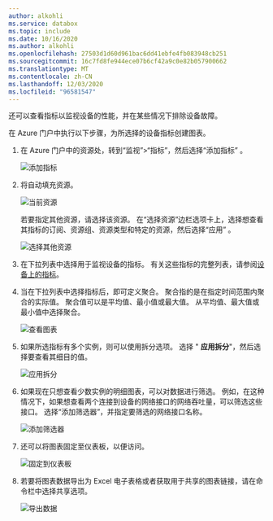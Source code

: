 ```yaml
---
author: alkohli
ms.service: databox
ms.topic: include
ms.date: 10/16/2020
ms.author: alkohli
ms.openlocfilehash: 27503d1d60d961bac6dd41ebfe4fb083948cb251
ms.sourcegitcommit: 16c7fd8fe944ece07b6cf42a9c0e82b057900662
ms.translationtype: MT
ms.contentlocale: zh-CN
ms.lasthandoff: 12/03/2020
ms.locfileid: "96581547"
---
```

还可以查看指标以监视设备的性能，并在某些情况下排除设备故障。

在 Azure 门户中执行以下步骤，为所选择的设备指标创建图表。

1. 在 Azure 门户中的资源处，转到“监视”>“指标”，然后选择“添加指标” 。

    ![添加指标](media/data-box-gateway-view-metrics/view-metrics-add-metric.png)

2. 将自动填充资源。  

    ![当前资源](media/data-box-gateway-view-metrics/view-metrics-current-resource.png)

    若要指定其他资源，请选择该资源。 在“选择资源”边栏选项卡上，选择想查看其指标的订阅、资源组、资源类型和特定的资源，然后选择“应用” 。

    ![选择其他资源](media/data-box-gateway-view-metrics/view-metrics-choose-another-resource.png)

3. 在下拉列表中选择用于监视设备的指标。 有关这些指标的完整列表，请参阅[设备上的指标](#metrics-on-your-device)。

4. 当在下拉列表中选择指标后，即可定义聚合。 聚合指的是在指定时间范围内聚合的实际值。 聚合值可以是平均值、最小值或最大值。 从平均值、最大值或最小值中选择聚合。

    ![查看图表](media/data-box-gateway-view-metrics/view-metrics-view-chart.png)

5. 如果所选指标有多个实例，则可以使用拆分选项。 选择 " **应用拆分**"，然后选择要查看其细目的值。

    ![应用拆分](media/data-box-gateway-view-metrics/view-metrics-apply-splitting.png)

6. 如果现在只想查看少数实例的明细图表，可以对数据进行筛选。 例如，在这种情况下，如果想查看两个连接到设备的网络接口的网络吞吐量，可以筛选这些接口。 选择“添加筛选器”，并指定要筛选的网络接口名称。

    ![添加筛选器](media/data-box-gateway-view-metrics/view-metrics-add-filter.png)

7. 还可以将图表固定至仪表板，以便访问。

    ![固定到仪表板](media/data-box-gateway-view-metrics/view-metrics-pin-to-dashboard.png)

8. 若要将图表数据导出为 Excel 电子表格或者获取用于共享的图表链接，请在命令栏中选择共享选项。

    ![导出数据](media/data-box-gateway-view-metrics/view-metrics-export-data.png)
